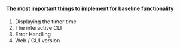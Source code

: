 #### The most important things to implement for baseline functionality
1. Displaying the timer time 
2. The interactive CLI
3. Error Handling
4. Web / GUI version